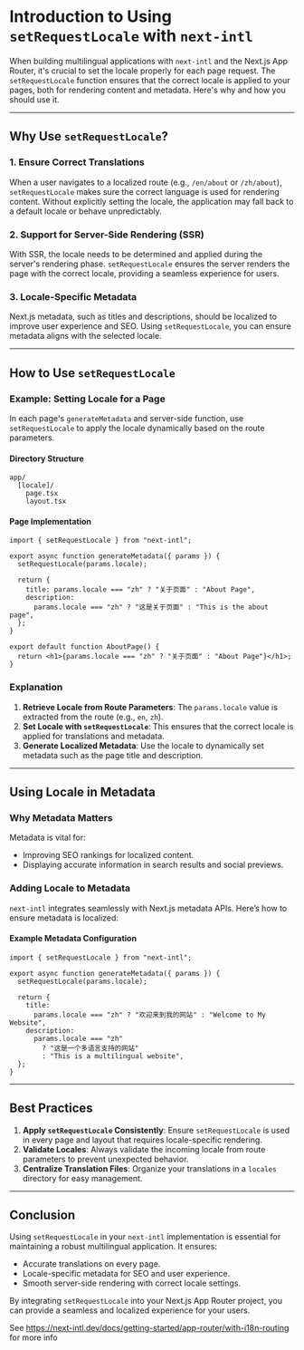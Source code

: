 # Introduction to Using `setRequestLocale` with `next-intl`

When building multilingual applications with `next-intl` and the Next.js App Router, it's crucial to set the locale properly for each page request. The `setRequestLocale` function ensures that the correct locale is applied to your pages, both for rendering content and metadata. Here's why and how you should use it.

---

## Why Use `setRequestLocale`?

### 1. **Ensure Correct Translations**

When a user navigates to a localized route (e.g., `/en/about` or `/zh/about`), `setRequestLocale` makes sure the correct language is used for rendering content. Without explicitly setting the locale, the application may fall back to a default locale or behave unpredictably.

### 2. **Support for Server-Side Rendering (SSR)**

With SSR, the locale needs to be determined and applied during the server's rendering phase. `setRequestLocale` ensures the server renders the page with the correct locale, providing a seamless experience for users.

### 3. **Locale-Specific Metadata**

Next.js metadata, such as titles and descriptions, should be localized to improve user experience and SEO. Using `setRequestLocale`, you can ensure metadata aligns with the selected locale.

---

## How to Use `setRequestLocale`

### Example: Setting Locale for a Page

In each page's `generateMetadata` and server-side function, use `setRequestLocale` to apply the locale dynamically based on the route parameters.

#### Directory Structure

```
app/
  [locale]/
    page.tsx
    layout.tsx
```

#### Page Implementation

```tsx
import { setRequestLocale } from "next-intl";

export async function generateMetadata({ params }) {
  setRequestLocale(params.locale);

  return {
    title: params.locale === "zh" ? "关于页面" : "About Page",
    description:
      params.locale === "zh" ? "这是关于页面" : "This is the about page",
  };
}

export default function AboutPage() {
  return <h1>{params.locale === "zh" ? "关于页面" : "About Page"}</h1>;
}
```

### Explanation

1. **Retrieve Locale from Route Parameters**: The `params.locale` value is extracted from the route (e.g., `en`, `zh`).
2. **Set Locale with `setRequestLocale`**: This ensures that the correct locale is applied for translations and metadata.
3. **Generate Localized Metadata**: Use the locale to dynamically set metadata such as the page title and description.

---

## Using Locale in Metadata

### Why Metadata Matters

Metadata is vital for:

- Improving SEO rankings for localized content.
- Displaying accurate information in search results and social previews.

### Adding Locale to Metadata

`next-intl` integrates seamlessly with Next.js metadata APIs. Here’s how to ensure metadata is localized:

#### Example Metadata Configuration

```tsx
import { setRequestLocale } from "next-intl";

export async function generateMetadata({ params }) {
  setRequestLocale(params.locale);

  return {
    title:
      params.locale === "zh" ? "欢迎来到我的网站" : "Welcome to My Website",
    description:
      params.locale === "zh"
        ? "这是一个多语言支持的网站"
        : "This is a multilingual website",
  };
}
```

---

## Best Practices

1. **Apply `setRequestLocale` Consistently**: Ensure `setRequestLocale` is used in every page and layout that requires locale-specific rendering.
2. **Validate Locales**: Always validate the incoming locale from route parameters to prevent unexpected behavior.
3. **Centralize Translation Files**: Organize your translations in a `locales` directory for easy management.

---

## Conclusion

Using `setRequestLocale` in your `next-intl` implementation is essential for maintaining a robust multilingual application. It ensures:

- Accurate translations on every page.
- Locale-specific metadata for SEO and user experience.
- Smooth server-side rendering with correct locale settings.

By integrating `setRequestLocale` into your Next.js App Router project, you can provide a seamless and localized experience for your users.

See https://next-intl.dev/docs/getting-started/app-router/with-i18n-routing for more info
